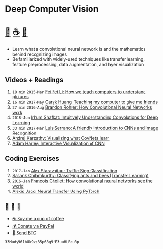 # Deep Computer Vision
# [🐳][x2] [☕️][x0] [🧧][x1]

- Learn what a convolutional neural network is and
 the mathematics behind recognizing images
- Be familiarized with widely-used techniques like transfer learning,
  feature preprocessing, data augmentation, and layer visualization

## Videos + Readings
1. `18 min` `2015-Mar` [Fei Fei Li: How we teach computers to understand pictures][v3]
2. `16 min` `2017-May` [Caryk Huang: Teaching my computer to give me friends][v1]
3. `27 min` `2016-Aug` [Brandon Rohrer: How Convolutional Neural Networks work][v2]
4. `2018-Jun` [Irhum Shafkat: Intuitively Understanding Convolutions for Deep Learning][r1]
5. `33 min` `2017-Mar` [Luis Serrano: A friendly introduction to CNNs and Image Recognition][v6]
6. [Andrej Karpathy: Visualizing what CovNets learn][r2]
7. [Adam Harley: Interactive Visualization of CNN][r3]

## Coding Exercises
1. `2017-Jan` [Alex Staravoitau: Traffic Sign Classification][c2]
2. [Sasank Chilamkurthy: Classifying ants and bees (Transfer Learning)][c3]
3. `2016-Jan` [Francois Chollet: How convolutional neural networks see the world][c5]
4. [Alexis Jacq: Neural Transfer Using PyTorch][c6]

## 🐳 🐳 🐳
- [☕️ Buy me a cup of coffee][x0]
- [💰 Donate via PayPal][x1]
- [💙 Send BTC][x2]

```
33Mudy961bUk9zz35p68g9fE3uuHLRduRp
```

[x0]: https://ko-fi.com/minimithi "Buy me a cup of coffee!"
[x1]: https://paypal.me/minimithi "Donate with PayPal"
[x2]: #-- "33Mudy961bUk9zz35p68g9fE3uuHLRduRp"

[v1]: https://www.youtube.com/watch?v=p_7GWRup-nQ
[v2]: https://www.youtube.com/watch?v=FmpDIaiMIeA
[v3]: https://www.youtube.com/watch?v=40riCqvRoMs
[v6]: https://www.youtube.com/watch?v=2-Ol7ZB0MmU

[r3]: http://scs.ryerson.ca/~aharley/vis/conv/flat.html
[r2]: http://cs231n.github.io/understanding-cnn/
[r1]: https://towardsdatascience.com/intuitively-understanding-convolutions-for-deep-learning-1f6f42faee1

[c2]: https://navoshta.com/traffic-signs-classification/
[c3]: https://pytorch.org/tutorials/beginner/transfer_learning_tutorial.html
[c5]: https://blog.keras.io/how-convolutional-neural-networks-see-the-world.html
[C6]: https://pytorch.org/tutorials/advanced/neural_style_tutorial.html
